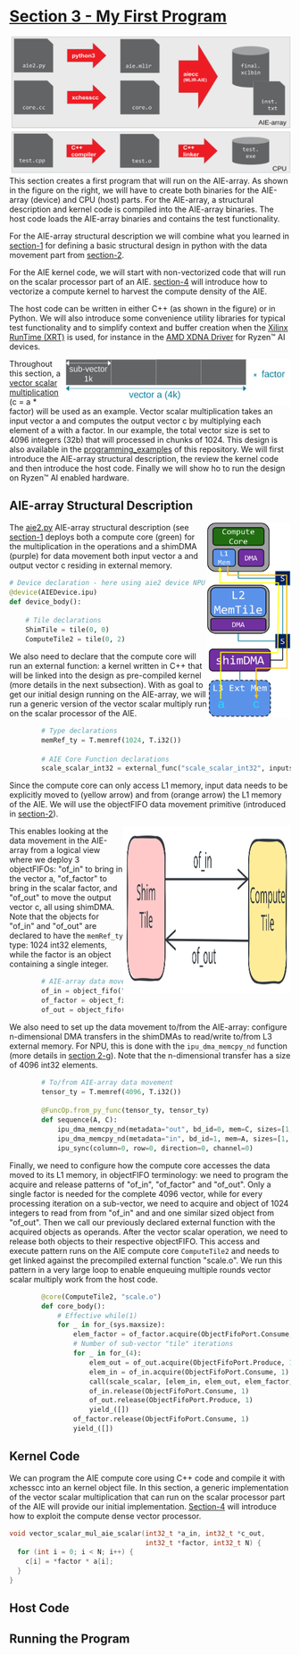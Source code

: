 <!---//===- README.md --------------------------*- Markdown -*-===//
//
// This file is licensed under the Apache License v2.0 with LLVM Exceptions.
// See https://llvm.org/LICENSE.txt for license information.
// SPDX-License-Identifier: Apache-2.0 WITH LLVM-exception
//
// Copyright (C) 2022, Advanced Micro Devices, Inc.
// 
//===----------------------------------------------------------------------===//-->

# <ins>Section 3 - My First Program</ins>

<img align="right" width="500" height="250" src="../assets/binaryArtifacts.svg">

This section creates a first program that will run on the AIE-array. As shown in the figure on the right, we will have to create both binaries for the AIE-array (device) and CPU (host) parts. For the AIE-array, a structural description and kernel code is compiled into the AIE-array binaries. The host code loads the AIE-array binaries and contains the test functionality.

For the AIE-array structural description we will combine what you learned in [section-1](../section-1) for defining a basic structural design in python with the data movement part from [section-2](../section-2).

For the AIE kernel code, we will start with non-vectorized code that will run on the scalar processor part of an AIE. [section-4](../section-4) will introduce how to vectorize a compute kernel to harvest the compute density of the AIE.

The host code can be written in either C++ (as shown in the figure) or in Python. We will also introduce some convenience utility libraries for typical test functionality and to simplify context and buffer creation when the [Xilinx RunTime (XRT)](https://github.com/Xilinx/XRT) is used, for instance in the [AMD XDNA Driver](https://github.com/amd/xdna-driver) for Ryzen™ AI devices.

<img align="right" width="410" height="84" src="../assets/vectorScalarMul.svg">

Throughout this section, a [vector scalar multiplication](../../programming_examples/basic/vector_scalar_mul/) (c = a * factor) will be used as an example. Vector scalar multiplication takes an input vector a and computes the output vector c by multiplying each element of a with a factor. In our example, the total vector size is set to 4096 integers (32b) that will processed in chunks of 1024.
This design is also available in the [programming_examples](../../programming_examples) of this repository. We will first introduce the AIE-array structural description, the review the kernel code and then introduce the host code. Finally we will show ho to run the design on Ryzen™ AI enabled hardware.

## AIE-array Structural Description

<img align="right" width="150" height="350" src="../assets/vectorScalarMulPhysicalDataFlow.svg">

The [aie2.py](../../programming_examples/basic/vector_scalar_mul/aie2.py) AIE-array structural description (see [section-1](../section-1) deploys both a compute core (green) for the multiplication in the operations and a shimDMA (purple) for data movement both input vector a and output vector c residing in external memory.

```python
# Device declaration - here using aie2 device NPU
@device(AIEDevice.ipu)
def device_body():

    # Tile declarations
    ShimTile = tile(0, 0)
    ComputeTile2 = tile(0, 2)
```

We also need to declare that the compute core will run an external function: a kernel written in C++ that will be linked into the design as pre-compiled kernel (more details in the next subsection). With as goal to get our initial design running on the AIE-array, we will run a generic version of the vector scalar multiply run on the scalar processor of the AIE.

```python
        # Type declarations
        memRef_ty = T.memref(1024, T.i32())

        # AIE Core Function declarations
        scale_scalar_int32 = external_func("scale_scalar_int32", inputs=[memRef_ty, memRef_ty])
```

Since the compute core can only access L1 memory, input data needs to be explicitly moved to (yellow arrow) and from (orange arrow) the L1 memory of the AIE. We will use the objectFIFO data movement primitive (introduced in [section-2](../section-2/)).

<img align="right" width="300" height="300" src="../assets/passthrough_simple.svg">

This enables looking at the data movement in the AIE-array from a logical view where we deploy 3 objectFIFOs: "of_in" to bring in the vector a, "of_factor" to bring in the scalar factor, and "of_out" to move the output vector c, all using shimDMA. Note that the objects for "of_in" and "of_out" are declared to have the `memRef_ty` type: 1024 int32 elements, while the factor is an object containing a single integer.

```python
        # AIE-array data movement with object fifos
        of_in = object_fifo("in", ShimTile, ComputeTile2, 2, memRef_ty)
        of_factor = object_fifo("infactor", ShimTile, ComputeTile2, 2, T.memref(1, T.i32()))
        of_out = object_fifo("out", ComputeTile2, ShimTile, 2, memRef_ty)

```
We also need to set up the data movement to/from the AIE-array: configure n-dimensional DMA transfers in the shimDMAs to read/write to/from L3 external memory. For NPU, this is done with the `ipu_dma_memcpy_nd` function (more details in [section 2-g](../section-2/section-2g)). Note that the n-dimensional transfer has a size of 4096 int32 elements. 

```python
        # To/from AIE-array data movement
        tensor_ty = T.memref(4096, T.i32())

        @FuncOp.from_py_func(tensor_ty, tensor_ty)
        def sequence(A, C):
            ipu_dma_memcpy_nd(metadata="out", bd_id=0, mem=C, sizes=[1, 1, 1, 4096])
            ipu_dma_memcpy_nd(metadata="in", bd_id=1, mem=A, sizes=[1, 1, 1, 4096])
            ipu_sync(column=0, row=0, direction=0, channel=0)
```

Finally, we need to configure how the compute core accesses the data moved to its L1 memory, in objectFIFO terminology: we need to program the acquire and release patterns of "of_in", "of_factor" and "of_out". Only a single factor is needed for the complete 4096 vector, while for every processing iteration on a sub-vector, we need to acquire and object of 1024 integers to read from from "of_in" and and one similar sized object from "of_out". Then we call our previously declared external function with the acquired objects as operands. After the vector scalar operation, we need to release both objects to their respective objectFIFO.
This access and execute pattern runs on the AIE compute core `ComputeTile2` and needs to get linked against the precompiled external function "scale.o". We run this pattern in a very large loop to enable enqueuing multiple rounds vector scalar multiply work from the host code.

```python
        @core(ComputeTile2, "scale.o")
        def core_body():
            # Effective while(1)
            for _ in for_(sys.maxsize):
                elem_factor = of_factor.acquire(ObjectFifoPort.Consume, 1)
                # Number of sub-vector "tile" iterations
                for _ in for_(4):
                    elem_out = of_out.acquire(ObjectFifoPort.Produce, 1)
                    elem_in = of_in.acquire(ObjectFifoPort.Consume, 1)
                    call(scale_scalar, [elem_in, elem_out, elem_factor, 1024])
                    of_in.release(ObjectFifoPort.Consume, 1)
                    of_out.release(ObjectFifoPort.Produce, 1)
                    yield_([])
                of_factor.release(ObjectFifoPort.Consume, 1)
                yield_([])
```

## Kernel Code

We can program the AIE compute core using C++ code and compile it with xchesscc into an kernel object file. In this section, a generic implementation of the vector scalar multiplication that can run on the scalar processor part of the AIE will provide our initial implementation. [Section-4](../section-4/) will introduce how to exploit the compute dense vector processor.

```c
void vector_scalar_mul_aie_scalar(int32_t *a_in, int32_t *c_out,
                                  int32_t *factor, int32_t N) {
  for (int i = 0; i < N; i++) {
    c[i] = *factor * a[i];
  }
}
```

## Host Code

## Running the Program
